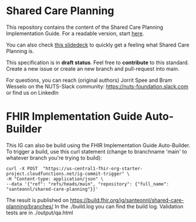 # Shared Care Planning

This repository contains the content of the Shared Care Planning Implementation Guide. For a readable version, start [here](https://santeonnl.github.io/shared-care-planning/).

You can also check [this slidedeck](/input/assets/Shared%20Care%20Planning%20voor%20Zorg&ICT2024.pptx) to quickly get a feeling what Shared Care Planning is. 

This specification is in **draft status**. Feel free to **contribute** to this standard. Create a new issue or create an new branch and pull-request into main.

For questions, you can reach (original authors) Jorrit Spee and Bram Wesselo on the NUTS-Slack community: https://nuts-foundation.slack.com or find us on LinkedIn


# FHIR Implementation Guide Auto-Builder
This IG can also be build using the FHIR Implementation Guide Auto-Builder. To trigger a build, use this curl statement (change to branchname 'main' to whatever branch you're trying to build):

```
curl -X POST  "https://us-central1-fhir-org-starter-project.cloudfunctions.net/ig-commit-trigger" \
-H "Content-type: application/json" \
--data '{"ref": "refs/heads/main", "repository": {"full_name": "santeonnl/shared-care-planning"}}'
```

The result is published on https://build.fhir.org/ig/santeonnl/shared-care-planning/branches/
In the ./build.log you can find the build log. Validation tests are in ./output/qa.html
